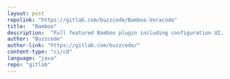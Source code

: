 ```yaml
---
layout: post
repolink: "https://gitlab.com/buzzcode/Bamboo-Veracode"
title:  "Bamboo"
description:  "Full featured Bamboo plugin including configuration UI, wait for scan to complete, and "break the build" functionality."
author: "Buzzcode"
author-link: "https://gitlab.com/buzzcode/"
content-type: "ci/cd"
language: "java"
repo: "gitlab"
---
```

